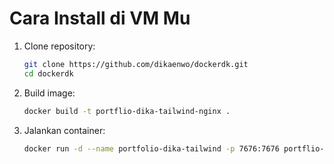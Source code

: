 # Cara Install di VM Mu

1. Clone repository:

   ```bash
   git clone https://github.com/dikaenwo/dockerdk.git
   cd dockerdk
   ```

2. Build image:

   ```bash
   docker build -t portflio-dika-tailwind-nginx .
   ```

3. Jalankan container:

   ```bash
   docker run -d --name portfolio-dika-tailwind -p 7676:7676 portflio-dika-tailwind-nginx
   ```
